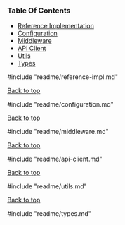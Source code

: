### Table Of Contents

- [Reference Implementation](#reference-implementation)
- [Configuration](#configuration)
- [Middleware](#expressjs-middleware)
- [API Client](#api-client)
- [Utils](#common-utility-functions)
- [Types](#types)

#include "readme/reference-impl.md"

[Back to top](#table-of-contents)

#include "readme/configuration.md"

[Back to top](#table-of-contents)

#include "readme/middleware.md"

[Back to top](#table-of-contents)

#include "readme/api-client.md"

[Back to top](#table-of-contents)

#include "readme/utils.md"

[Back to top](#table-of-contents)

#include "readme/types.md"
